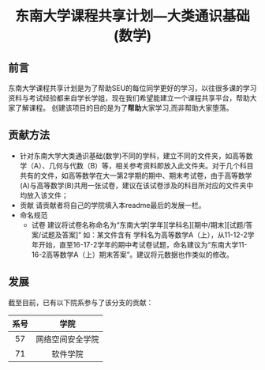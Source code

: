 # <center>东南大学课程共享计划—大类通识基础(数学)<center>

## 前言
东南大学课程共享计划是为了帮助SEU的每位同学更好的学习，以往很多课的学习资料与考试经验都来自学长学姐，现在我们希望能建立一个课程共享平台，帮助大家了解课程。
创建该项目的目的是为了**帮助**大家学习,而非帮助大家堕落。

## 贡献方法

* 针对东南大学大类通识基础(数学)不同的学科，建立不同的文件夹，如高等数学（A）、几何与代数（B）等，相关参考资料即放入此文件夹。对于几个科目共有的文件，如高等数学在大一第2学期的期中、期末考试卷，由于高等数学(A)与高等数学(B)共用一张试卷，建议在该试卷涉及的科目所对应的文件夹中均放入该文件；
* 贡献
请贡献者将自己的学院填入本readme最后的发展一栏。
* 命名规范
  * 试卷
  建议将试卷名称命名为“东南大学[学年][学科名][期中/期末][试题/答案/试题及答案]”
  如：某文件含有 学科名为高等数学A（上），从11-12-2学年开始，直至16-17-2学年的期中考试卷试题，命名建议为“东南大学11-16-2高等数学A（上）期末答案”。建议将元数据也作类似的修改。


## 发展
截至目前，已有以下院系参与了该分支的贡献：

| 系号 | 学院 |
|:---:|:---:|
|57|网络空间安全学院|
|71|软件学院|
